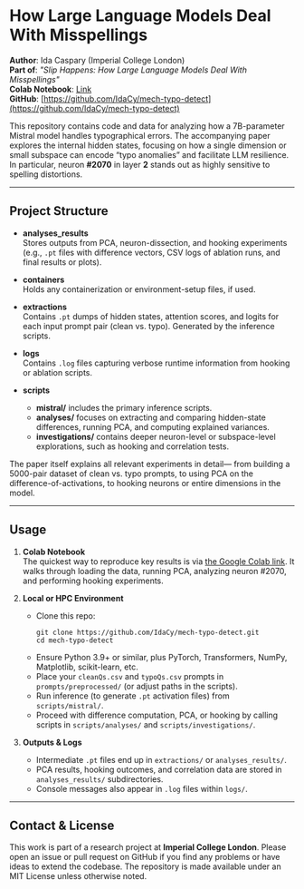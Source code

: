 # How Large Language Models Deal With Misspellings

**Author**: Ida Caspary (Imperial College London)  
**Part of**: *"Slip Happens: How Large Language Models Deal With Misspellings"*  
**Colab Notebook**: [Link](https://colab.research.google.com/drive/1AzfSVcl8XVs6IPQD5RVKr43oYUZ9p3qN?usp=sharing)  
**GitHub**: [https://github.com/IdaCy/mech-typo-detect](https://github.com/IdaCy/mech-typo-detect)

This repository contains code and data for analyzing how a 7B-parameter Mistral model handles typographical errors. The accompanying paper explores the internal hidden states, focusing on how a single dimension or small subspace can encode “typo anomalies” and facilitate LLM resilience. In particular, neuron **#2070** in layer **2** stands out as highly sensitive to spelling distortions.

---

## Project Structure

- **analyses_results**  
  Stores outputs from PCA, neuron-dissection, and hooking experiments (e.g., `.pt` files with difference vectors, CSV logs of ablation runs, and final results or plots).
  
- **containers**  
  Holds any containerization or environment-setup files, if used.

- **extractions**  
  Contains `.pt` dumps of hidden states, attention scores, and logits for each input prompt pair (clean vs. typo). Generated by the inference scripts.

- **logs**  
  Contains `.log` files capturing verbose runtime information from hooking or ablation scripts.

- **scripts**  
  - **mistral/** includes the primary inference scripts.  
  - **analyses/** focuses on extracting and comparing hidden-state differences, running PCA, and computing explained variances.  
  - **investigations/** contains deeper neuron-level or subspace-level explorations, such as hooking and correlation tests.

The paper itself  explains all relevant experiments in detail— from building a 5000-pair dataset of clean vs. typo prompts, to using PCA on the difference-of-activations, to hooking neurons or entire dimensions in the model.

---

## Usage

1. **Colab Notebook**  
   The quickest way to reproduce key results is via [the Google Colab link](https://colab.research.google.com/drive/1AzfSVcl8XVs6IPQD5RVKr43oYUZ9p3qN?usp=sharing). It walks through loading the data, running PCA, analyzing neuron #2070, and performing hooking experiments.

2. **Local or HPC Environment**  
   - Clone this repo:  
     ```
     git clone https://github.com/IdaCy/mech-typo-detect.git
     cd mech-typo-detect
     ```  
   - Ensure Python 3.9+ or similar, plus PyTorch, Transformers, NumPy, Matplotlib, scikit-learn, etc.
   - Place your `cleanQs.csv` and `typoQs.csv` prompts in `prompts/preprocessed/` (or adjust paths in the scripts).
   - Run inference (to generate `.pt` activation files) from `scripts/mistral/`.  
   - Proceed with difference computation, PCA, or hooking by calling scripts in `scripts/analyses/` and `scripts/investigations/`.

3. **Outputs & Logs**  
   - Intermediate `.pt` files end up in `extractions/` or `analyses_results/`.  
   - PCA results, hooking outcomes, and correlation data are stored in `analyses_results/` subdirectories.  
   - Console messages also appear in `.log` files within `logs/`.

---

## Contact & License

This work is part of a research project at **Imperial College London**. Please open an issue or pull request on GitHub if you find any problems or have ideas to extend the codebase. The repository is made available under an MIT License unless otherwise noted.
